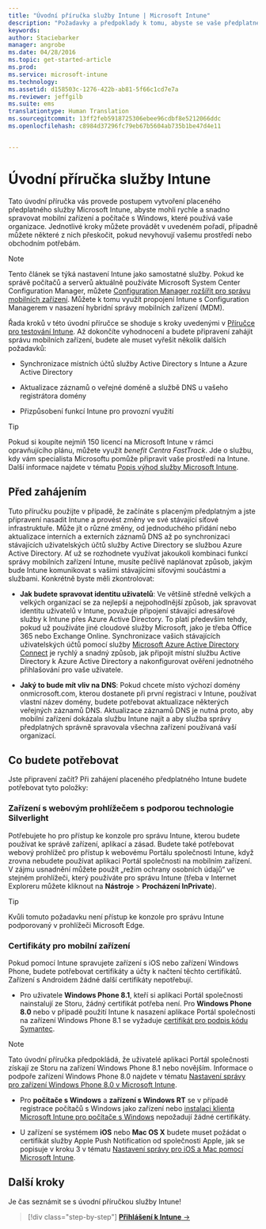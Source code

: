 ```yaml
---
title: "Úvodní příručka služby Intune | Microsoft Intune"
description: "Požadavky a předpoklady k tomu, abyste se vaše předplatné Intune dalo začít používat"
keywords: 
author: Staciebarker
manager: angrobe
ms.date: 04/28/2016
ms.topic: get-started-article
ms.prod: 
ms.service: microsoft-intune
ms.technology: 
ms.assetid: d158503c-1276-422b-ab81-5f66c1cd7e7a
ms.reviewer: jeffgilb
ms.suite: ems
translationtype: Human Translation
ms.sourcegitcommit: 13ff2feb5918725306ebee96cdbf8e5212066ddc
ms.openlocfilehash: c8984d37296fc79eb67b5604ab735b1be47d4e11


---
```



# Úvodní příručka služby Intune
Tato úvodní příručka vás provede postupem vytvoření placeného předplatného služby Microsoft Intune, abyste mohli rychle a snadno spravovat mobilní zařízení a počítače s Windows, které používá vaše organizace. Jednotlivé kroky můžete provádět v uvedeném pořadí, případně můžete některé z nich přeskočit, pokud nevyhovují vašemu prostředí nebo obchodním potřebám.

>[!NOTE]
>Tento článek se týká nastavení Intune jako samostatné služby. Pokud ke správě počítačů a serverů aktuálně používáte Microsoft System Center Configuration Manager, můžete [Configuration Manager rozšířit pro správu mobilních zařízení](https://technet.microsoft.com/library/jj884158.aspx). Můžete k tomu využít propojení Intune s Configuration Managerem v nasazení hybridní správy mobilních zařízení (MDM).

Řada kroků v této úvodní příručce se shoduje s kroky uvedenými v [Příručce pro testování Intune](/intune/understand-explore/get-started-with-a-30-day-trial-of-microsoft-intune). Až dokončíte vyhodnocení a budete připravení zahájit správu mobilních zařízení, budete ale muset vyřešit několik dalších požadavků:

-   Synchronizace místních účtů služby Active Directory s Intune a Azure Active Directory

-   Aktualizace záznamů o veřejné doméně a službě DNS u vašeho registrátora domény

-   Přizpůsobení funkcí Intune pro provozní využití

>[!TIP]
>Pokud si koupíte nejmíň 150 licencí na Microsoft Intune v rámci opravňujícího plánu, můžete využít *benefit Centra FastTrack*. Jde o službu, kdy vám specialista Microsoftu pomůže připravit vaše prostředí na Intune. Další informace najdete v tématu [Popis výhod služby Microsoft Intune](https://technet.microsoft.com/library/mt228265.aspx).


## Před zahájením
Tuto příručku použijte v případě, že začínáte s placeným předplatným a jste připravení nasadit Intune a provést změny ve své stávající síťové infrastruktuře. Může jít o různé změny, od jednoduchého přidání nebo aktualizace interních a externích záznamů DNS až po synchronizaci stávajících uživatelských účtů služby Active Directory se službou Azure Active Directory. Ať už se rozhodnete využívat jakoukoli kombinaci funkcí správy mobilních zařízení Intune, musíte pečlivě naplánovat způsob, jakým bude Intune komunikovat s vašimi stávajícími síťovými součástmi a službami. Konkrétně byste měli zkontrolovat:

-   **Jak budete spravovat identitu uživatelů**: Ve většině středně velkých a velkých organizací se za nejlepší a nejpohodlnější způsob, jak spravovat identitu uživatelů v Intune, považuje připojení stávající adresářové služby k Intune přes Azure Active Directory. To platí především tehdy, pokud už používáte jiné cloudové služby Microsoft, jako je třeba Office 365 nebo Exchange Online. Synchronizace vašich stávajících uživatelských účtů pomocí služby [Microsoft Azure Active Directory Connect](https://www.microsoft.com/download/details.aspx?id=47594) je rychlý a snadný způsob, jak připojit místní službu Active Directory k Azure Active Directory a nakonfigurovat ověření jednotného přihlašování pro vaše uživatele.

-   **Jaký to bude mít vliv na DNS**: Pokud chcete místo výchozí domény onmicrosoft.com, kterou dostanete při první registraci v Intune, používat vlastní název domény, budete potřebovat aktualizace některých veřejných záznamů DNS. Aktualizace záznamů DNS je nutná proto, aby mobilní zařízení dokázala službu Intune najít a aby služba správy předplatných správně spravovala všechna zařízení používaná vaší organizací.

## Co budete potřebovat
Jste připravení začít? Při zahájení placeného předplatného Intune budete potřebovat tyto položky:

### Zařízení s webovým prohlížečem s podporou technologie Silverlight
Potřebujete ho pro přístup ke konzole pro správu Intune, kterou budete používat ke správě zařízení, aplikací a zásad. Budete také potřebovat webový prohlížeč pro přístup k webovému Portálu společnosti Intune, když zrovna nebudete používat aplikaci Portál společnosti na mobilním zařízení. V zájmu usnadnění můžete použít „režim ochrany osobních údajů“ ve stejném prohlížeči, který používáte pro správu Intune (třeba v Internet Exploreru můžete kliknout na **Nástroje** &gt; **Procházení InPrivate**).

>[!TIP]
>Kvůli tomuto požadavku není přístup ke konzole pro správu Intune podporovaný v prohlížeči Microsoft Edge.


### Certifikáty pro mobilní zařízení
Pokud pomocí Intune spravujete zařízení s iOS nebo zařízení Windows Phone, budete potřebovat certifikáty a účty k načtení těchto certifikátů. Zařízení s Androidem žádné další certifikáty nepotřebují.

- Pro uživatele **Windows Phone 8.1**, kteří si aplikaci Portál společnosti nainstalují ze Storu, žádný certifikát potřeba není. Pro **Windows Phone 8.0** nebo v případě použití Intune k nasazení aplikace Portál společnosti na zařízení Windows Phone 8.1 se vyžaduje [certifikát pro podpis kódu Symantec](https://products.websecurity.symantec.com/orders/enrollment/microsoftCert.do).

>[!NOTE]
>Tato úvodní příručka předpokládá, že uživatelé aplikaci Portál společnosti získají ze Storu na zařízení Windows Phone 8.1 nebo novějším. Informace o podpoře zařízení Windows Phone 8.0 najdete v tématu [Nastavení správy pro zařízení Windows Phone 8.0 v Microsoft Intune](/Intune/deploy-use/set-up-windows-phone-8.0-management-with-microsoft-intune).

- Pro **počítače s Windows** a **zařízení s Windows RT** se v případě registrace počítačů s Windows jako zařízení nebo [instalaci klienta Microsoft Intune pro počítače s Windows](/intune/deploy-use/install-the-windows-pc-client-with-microsoft-intune) nepožadují žádné certifikáty.

- U zařízení se systémem **iOS** nebo **Mac OS X** budete muset požádat o certifikát služby Apple Push Notification od společnosti Apple, jak se popisuje v kroku 3 v tématu [Nastavení správy pro iOS a Mac pomocí Microsoft Intune](/intune/deploy-use/set-up-ios-and-mac-management-with-microsoft-intune).

## Další kroky
Je čas seznámit se s úvodní příručkou služby Intune!

>[!div class="step-by-step"]
[**Přihlášení k Intune** &rarr;](start-with-a-paid-subscription-to-microsoft-intune-step-1.md)



<!--HONumber=Aug16_HO2-->


